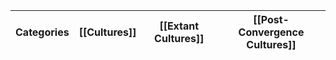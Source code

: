 
| Categories | [[Cultures]] | [[Extant Cultures]] | [[Post-Convergence Cultures]] |
| ---------- | ------------ | ------------------- | ----------------------------- |